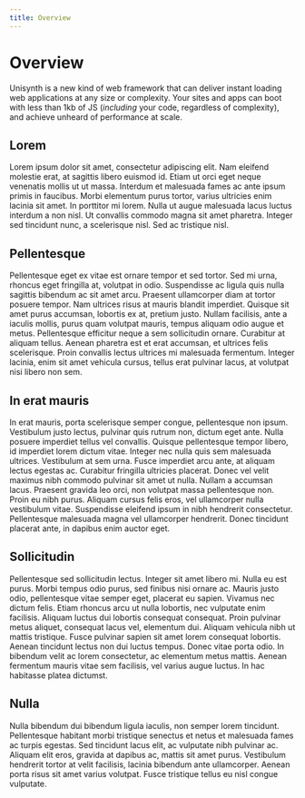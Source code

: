 ```yaml
---
title: Overview
---
```


# Overview

Unisynth is a new kind of web framework that can deliver instant loading web applications at any size or complexity. Your sites and apps can boot with less than 1kb of JS (_including_ your code, regardless of complexity), and achieve unheard of performance at scale.

## Lorem

Lorem ipsum dolor sit amet, consectetur adipiscing elit. Nam eleifend molestie erat, at sagittis libero euismod id. Etiam ut orci eget neque venenatis mollis ut ut massa. Interdum et malesuada fames ac ante ipsum primis in faucibus. Morbi elementum purus tortor, varius ultricies enim lacinia sit amet. In porttitor mi lorem. Nulla ut augue malesuada lacus luctus interdum a non nisl. Ut convallis commodo magna sit amet pharetra. Integer sed tincidunt nunc, a scelerisque nisl. Sed ac tristique nisl.

## Pellentesque

Pellentesque eget ex vitae est ornare tempor et sed tortor. Sed mi urna, rhoncus eget fringilla at, volutpat in odio. Suspendisse ac ligula quis nulla sagittis bibendum ac sit amet arcu. Praesent ullamcorper diam at tortor posuere tempor. Nam ultrices risus at mauris blandit imperdiet. Quisque sit amet purus accumsan, lobortis ex at, pretium justo. Nullam facilisis, ante a iaculis mollis, purus quam volutpat mauris, tempus aliquam odio augue et metus. Pellentesque efficitur neque a sem sollicitudin ornare. Curabitur at aliquam tellus. Aenean pharetra est et erat accumsan, et ultrices felis scelerisque. Proin convallis lectus ultrices mi malesuada fermentum. Integer lacinia, enim sit amet vehicula cursus, tellus erat pulvinar lacus, at volutpat nisi libero non sem.

## In erat mauris

In erat mauris, porta scelerisque semper congue, pellentesque non ipsum. Vestibulum justo lectus, pulvinar quis rutrum non, dictum eget ante. Nulla posuere imperdiet tellus vel convallis. Quisque pellentesque tempor libero, id imperdiet lorem dictum vitae. Integer nec nulla quis sem malesuada ultrices. Vestibulum at sem urna. Fusce imperdiet arcu ante, at aliquam lectus egestas ac. Curabitur fringilla ultricies placerat. Donec vel velit maximus nibh commodo pulvinar sit amet ut nulla. Nullam a accumsan lacus. Praesent gravida leo orci, non volutpat massa pellentesque non. Proin eu nibh purus. Aliquam cursus felis eros, vel ullamcorper nulla vestibulum vitae. Suspendisse eleifend ipsum in nibh hendrerit consectetur. Pellentesque malesuada magna vel ullamcorper hendrerit. Donec tincidunt placerat ante, in dapibus enim auctor eget.

## Sollicitudin

Pellentesque sed sollicitudin lectus. Integer sit amet libero mi. Nulla eu est purus. Morbi tempus odio purus, sed finibus nisi ornare ac. Mauris justo odio, pellentesque vitae semper eget, placerat eu sapien. Vivamus nec dictum felis. Etiam rhoncus arcu ut nulla lobortis, nec vulputate enim facilisis. Aliquam luctus dui lobortis consequat consequat. Proin pulvinar metus aliquet, consequat lacus vel, elementum dui. Aliquam vehicula nibh ut mattis tristique. Fusce pulvinar sapien sit amet lorem consequat lobortis. Aenean tincidunt lectus non dui luctus tempus. Donec vitae porta odio. In bibendum velit ac lorem consectetur, ac elementum metus mattis. Aenean fermentum mauris vitae sem facilisis, vel varius augue luctus. In hac habitasse platea dictumst.

## Nulla

Nulla bibendum dui bibendum ligula iaculis, non semper lorem tincidunt. Pellentesque habitant morbi tristique senectus et netus et malesuada fames ac turpis egestas. Sed tincidunt lacus elit, ac vulputate nibh pulvinar ac. Aliquam elit eros, gravida at dapibus ac, mattis sit amet purus. Vestibulum hendrerit tortor at velit facilisis, lacinia bibendum ante ullamcorper. Aenean porta risus sit amet varius volutpat. Fusce tristique tellus eu nisl congue vulputate.
